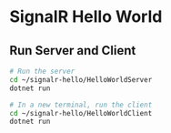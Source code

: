 # SignalR Hello World

## Run Server and Client

```bash
# Run the server
cd ~/signalr-hello/HelloWorldServer
dotnet run

# In a new terminal, run the client
cd ~/signalr-hello/HelloWorldClient
dotnet run
